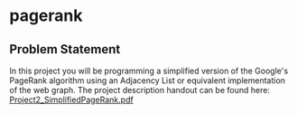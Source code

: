 # pagerank

## Problem Statement

In this project you will be programming a simplified version of the Google's PageRank algorithm using an Adjacency List or equivalent implementation of the web graph. The project description handout can be found here: 
[Project2_SimplifiedPageRank.pdf](https://github.com/gab-conde/pagerank/files/13346401/Project2_SimplifiedPageRank.pdf)
